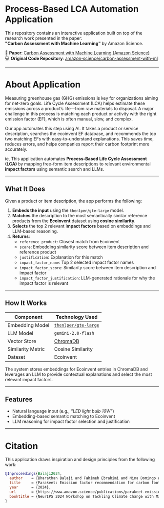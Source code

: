 # Process-Based LCA Automation Application

This repository contains an interactive application built on top of the research work presented in the paper:  
**"Carbon Assessment with Machine Learning"** by Amazon Science.

📄 **Paper**: [Carbon Assessment with Machine Learning (Amazon Science)](https://www.amazon.science/publications/parakeet-emission-factor-recommendation-for-carbon-footprinting-with-generative-ai)  
💻 **Original Code Repository**: [amazon-science/carbon-assessment-with-ml](https://github.com/amazon-science/carbon-assessment-with-ml)

---

# About Application


Measuring greenhouse gas (GHG) emissions is key for organizations aiming for net-zero goals. Life Cycle Assessment (LCA) helps estimate these emissions across a product’s life—from raw materials to disposal. A major challenge in this process is matching each product or activity with the right emission factor (EF), which is often manual, slow, and complex.

Our app automates this step using AI. It takes a product or service description, searches the ecoinvent EF database, and recommends the top two matching EFs with easy-to-understand explanations. This saves time, reduces errors, and helps companies report their carbon footprint more accurately.

ie, This application automates **Process-Based Life Cycle Assessment (LCA)** by mapping free-form item descriptions to relevant environmental **impact factors** using semantic search and LLMs.

---

##  What It Does

Given a product or item description, the app performs the following:

1. **Embeds the input** using the `thenlper/gte-large` model.
2. **Matches** the description to the most semantically similar reference products from the **Ecoinvent** dataset using **cosine similarity**.
3. **Selects** the top 2 relevant **impact factors** based on embeddings and LLM-based reasoning.
4. **Returns**:
   - `reference_product`: Closest match from Ecoinvent
   - `score`: Embedding similarity score between item description and reference product
   - `justification`: Explanation for this match
   - `impact_factor_name`: Top 2 selected impact factor names
   - `impact_factor_score`: Similarity score between item description and impact factor
   - `impact_factor_justification`: LLM-generated rationale for why the impact factor is relevant

---

##  How It Works

| Component             | Technology Used                   |
|----------------------|-----------------------------------|
| Embedding Model      | [`thenlper/gte-large`](https://huggingface.co/thenlper/gte-large) |
| LLM Model            | `gemini-2.0-flash`                |
| Vector Store         | [ChromaDB](https://www.trychroma.com/) |
| Similarity Metric    | Cosine Similarity                 |
| Dataset              | Ecoinvent                         |

The system stores embeddings for Ecoinvent entries in ChromaDB and leverages an LLM to provide contextual explanations and select the most relevant impact factors.

---

##  Features

-  Natural language input (e.g., *"LED light bulb 10W"*)
-  Embedding-based semantic matching to Ecoinvent
-  LLM reasoning for impact factor selection and justification


---


#  Citation

This application draws inspiration and design principles from the following work:

```bibtex
@Inproceedings{Balaji2024,
  author    = {Bharathan Balaji and Fahimeh Ebrahimi and Nina Domingo and Gargeya Vunnava and Abu-Zaher Faridee and Soma Ramalingam and Shikhar Gupta and Anran Wang and Harsh Gupta and Domenic Belcastro and Kellen Axten and Jeremie Hakian and Jared Kramer},
  title     = {Parakeet: Emission factor recommendation for carbon footprinting with generative AI},
  year      = {2024},
  url       = {https://www.amazon.science/publications/parakeet-emission-factor-recommendation-for-carbon-footprinting-with-generative-ai},
  booktitle = {NeurIPS 2024 Workshop on Tackling Climate Change with Machine Learning},
}
